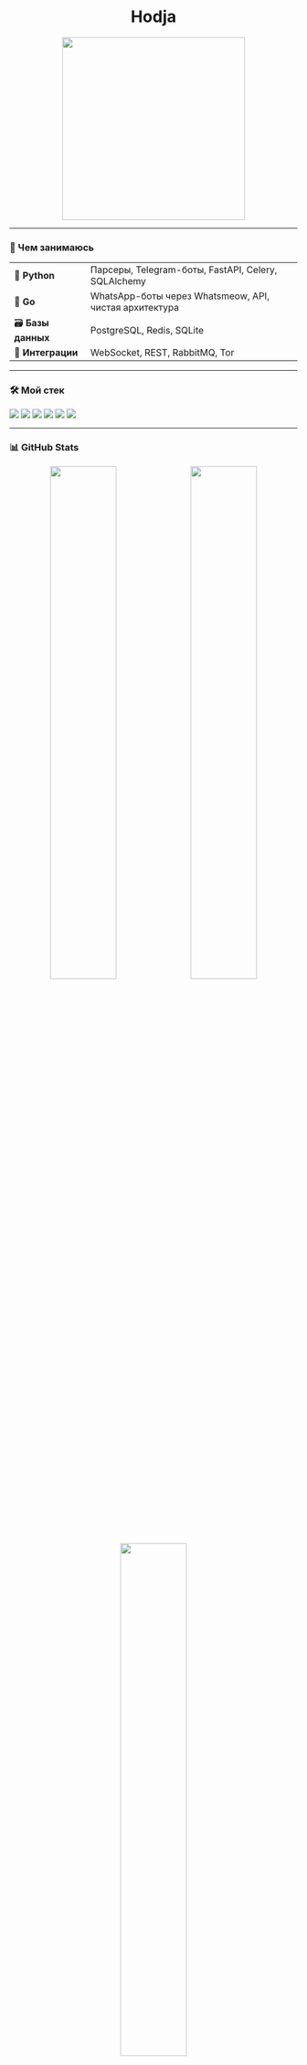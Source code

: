 <h1 align="center">Hodja</h1>


<p align="center">
  <img src="https://media.giphy.com/media/xT9IgzoKnwFNmISR8I/giphy.gif" width="320"/>
</p>


---

### 🚀 Чем занимаюсь

<table>
  <tr>
    <td>🐍 <strong>Python</strong></td>
    <td>Парсеры, Telegram-боты, FastAPI, Celery, SQLAlchemy</td>
  </tr>
  <tr>
    <td>🦫 <strong>Go</strong></td>
    <td>WhatsApp-боты через Whatsmeow, API, чистая архитектура</td>
  </tr>
  <tr>
    <td>🗃 <strong>Базы данных</strong></td>
    <td>PostgreSQL, Redis, SQLite</td>
  </tr>
  <tr>
    <td>📡 <strong>Интеграции</strong></td>
    <td>WebSocket, REST, RabbitMQ, Tor</td>
  </tr>
</table>

---

### 🛠 Мой стек

<p align="left">
  <img src="https://img.shields.io/badge/Python-3670A0?style=for-the-badge&logo=python&logoColor=ffdd54"/>
  <img src="https://img.shields.io/badge/Go-00ADD8?style=for-the-badge&logo=go&logoColor=white"/>
  <img src="https://img.shields.io/badge/PostgreSQL-316192?style=for-the-badge&logo=postgresql&logoColor=white"/>
  <img src="https://img.shields.io/badge/Redis-DC382D?style=for-the-badge&logo=redis&logoColor=white"/>
  <img src="https://img.shields.io/badge/FastAPI-009688?style=for-the-badge&logo=fastapi&logoColor=white"/>
  <img src="https://img.shields.io/badge/Telegram%20Bot-2CA5E0?style=for-the-badge&logo=telegram&logoColor=white"/>
</p>

---

### 📊 GitHub Stats

<p align="center">
  <img src="https://github-readme-stats.vercel.app/api?username=utofa&show_icons=true&theme=radical" width="48%" />
  <img src="https://github-readme-streak-stats.herokuapp.com/?user=utofa&theme=radical" width="48%" />
</p>

<p align="center">
  <img src="https://github-readme-stats.vercel.app/api/top-langs/?username=utofa&layout=compact&theme=radical" width="48%" />
</p>
<p align="center">
  <img src="https://github-profile-summary-cards.vercel.app/api/cards/repos-per-language?username=utofa&theme=radical" width="48%" />
</p>
<p align="center">
  <img src="https://github-profile-summary-cards.vercel.app/api/cards/most-commit-language?username=utofa&theme=radical" width="48%" />
</p>

---

### 📫 Связаться со мной
<p align="center">
  <a href="https://t.me/hodja_kas" target="_blank">
    <img src="https://img.shields.io/badge/Telegram-2CA5E0?style=for-the-badge&logo=telegram&logoColor=white" alt="Telegram"/>
  </a>
  <a href="mailto:utofautofa@gmail.com">
    <img src="https://img.shields.io/badge/Email-D14836?style=for-the-badge&logo=gmail&logoColor=white" alt="Email"/>
  </a>
</p>
---

### 💬 Мотто

> «Чистый код — как чистый разум. Если не можешь объяснить — перепиши.»
